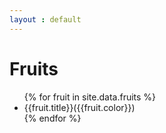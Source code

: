 ```yaml
---
layout : default
---
```


<h1>Fruits</h1>
<ul>
	{% for fruit in site.data.fruits %}
	<li>{{fruit.title}}({{fruit.color}})</li>
	{% endfor %}
</ul>